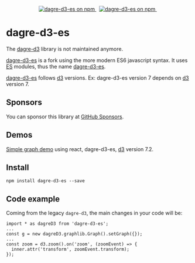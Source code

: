 <p align="center">
  <a href="https://www.npmjs.com/dagre-d3-es">
    <img src="https://img.shields.io/npm/v/dagre-d3-es.svg?logo=npm&logoColor=fff&label=NPM+package&color=limegreen" alt="dagre-d3-es on npm" />
  </a>&nbsp;
  <a href="https://www.npmjs.com/dagre-d3-es">
    <img src="https://img.shields.io/npm/dw/dagre-d3-es.svg?logo=npm&logoColor=fff&label=NPM+package&color=limegreen" alt="dagre-d3-es on npm" />
  </a>&nbsp;
</p>

# dagre-d3-es

The [dagre-d3](https://github.com/dagrejs) library is not maintained anymore.

[dagre-d3-es](https://www.npmjs.com/package/dagre-d3-es) is a fork using the more modern ES6 javascript syntax.
It uses [ES](https://262.ecma-international.org/6.0/) modules, thus the name [dagre-d3-es](https://www.npmjs.com/package/dagre-d3-es).

[dagre-d3-es](https://www.npmjs.com/package/dagre-d3-es) follows [d3](https://www.npmjs.com/package/d3) versions. Ex: dagre-d3-es version 7 depends on [d3](https://www.npmjs.com/package/d3) version 7.

## Sponsors

You can sponsor this library at [GitHub Sponsors](https://github.com/sponsors/tbo47).

## Demos

[Simple graph demo](https://codesandbox.io/s/dagre-d3-es-tree-9ywg9) using react, dagre-d3-es, [d3](https://www.npmjs.com/package/d3) version 7.2.

## Install

```
npm install dagre-d3-es --save
```

## Code example

Coming from the legacy `dagre-d3`, the main changes in your code will be:

```
import * as dagreD3 from 'dagre-d3-es';
...
const g = new dagreD3.graphlib.Graph().setGraph({});
...
const zoom = d3.zoom().on('zoom', (zoomEvent) => {
  inner.attr('transform', zoomEvent.transform);
});

```
